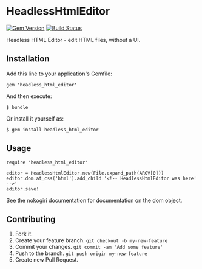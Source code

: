 # HeadlessHtmlEditor
[![Gem Version](https://badge.fury.io/rb/headless_html_editor.png)](http://badge.fury.io/rb/headless_html_editor)
[![Build Status](https://secure.travis-ci.org/bofrede/headless_html_editor.png?branch=master)](http://travis-ci.org/bofrede/headless_html_editor)

Headless HTML Editor - edit HTML files, without a UI.

## Installation

Add this line to your application's Gemfile:

    gem 'headless_html_editor'

And then execute:

    $ bundle

Or install it yourself as:

    $ gem install headless_html_editor

## Usage
    require 'headless_html_editor'

    editor = HeadlessHtmlEditor.new(File.expand_path(ARGV[0]))
    editor.dom.at_css('html').add_child '<!-- HeadlessHtmlEditor was here! -->'
    editor.save!

See the nokogiri documentation for documentation on the dom object.

## Contributing

1. Fork it.
2. Create your feature branch. `git checkout -b my-new-feature`
3. Commit your changes. `git commit -am 'Add some feature'`
4. Push to the branch. `git push origin my-new-feature`
5. Create new Pull Request.
